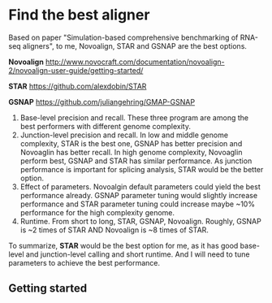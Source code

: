 # Find the best aligner

Based on paper "Simulation-based comprehensive benchmarking of RNA-seq aligners", to me, Novoalign, STAR and GSNAP are the best options. 

**Novoalign**
http://www.novocraft.com/documentation/novoalign-2/novoalign-user-guide/getting-started/

**STAR**
https://github.com/alexdobin/STAR

**GSNAP**
https://github.com/juliangehring/GMAP-GSNAP

1. Base-level precision and recall. These three program are among the best performers with different genome complexity.
2. Junction-level precision and recall. In low and middle genome complexity, STAR is the best one, GSNAP has better precision and Novoaglin has better recall. In high genome complexity, Novoaglin perform best, GSNAP and STAR has similar performance. As junction performance is important for splicing analysis, STAR would be the better option.
3. Effect of parameters. Novoalgin default parameters could yield the best performance already. GSNAP parameter tuning would slightly increase performance and STAR parameter tuning could increase maybe ~10% performance for the high complexity genome. 
4. Runtime. From short to long, STAR, GSNAP, Novoalign. Roughly, GSNAP is ~2 times of STAR AND Novoalign is ~8 times of STAR.

To summarize, **STAR** would be the best option for me, as it has good base-level and junction-level calling and short runtime. And I will need to tune parameters to achieve the best performance. 

## Getting started
